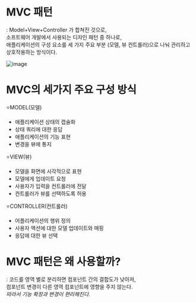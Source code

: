 # MVC 패턴 
: Model+View+Controller 가 합쳐진 것으로,   
소프트웨어 개발에서 사용되는 디자인 패턴 중 하나로,   
애플리케이션의 구성 요소를 세 가지 주요 부분 (모델, 뷰 컨트롤러)으로 나눠 관리하고 상호작용하는 방식이다.

![image](https://github.com/leeshinbi/CS_Study/assets/109641586/1d6ed01e-70db-4668-9fb5-a1530263bf8f)

# MVC의 세가지 주요 구성 방식
:star:MODEL(모델)   

- 애플리케이션 상태의 캡슐화
- 상태 쿼리에 대한 응답
- 애플리케이션의 기능 표현
- 변경을 뷰에 통지 

:star:VIEW(뷰)   

- 모델을 화면에 시각적으로 표현
- 모델에게 업데이트 요청
- 사용자가 입력을 컨트롤러에 전달
- 컨트롤러가 뷰를 선택하도록 허용

:star:CONTROLLER(컨트롤러)

- 어플리케이션의 행위 정의
- 사용자 액션에 대한 모델 업데이트와 매핑
- 응답에 대한 뷰 선택 

# MVC 패턴은 왜 사용할까? 
: 코드를 영역 별로 분리하면 컴포넌트 간의 결합도가 낮아져,    
컴포넌트 변경이 다른 영역 컴포넌트에 영향을 주지 않는다.    
*따라서 기능 확장과 변경이 편리해진다.*
